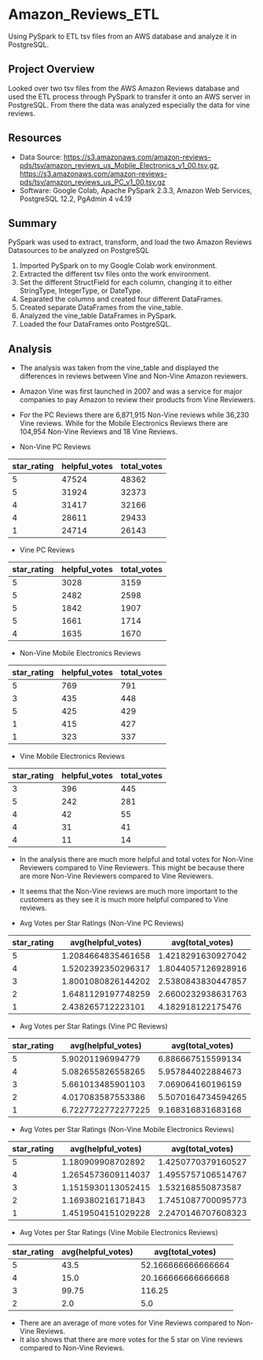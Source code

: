 # Amazon_Reviews_ETL
Using PySpark to ETL tsv files from an AWS database and analyze it in PostgreSQL.

## Project Overview
Looked over two tsv files from the AWS Amazon Reviews database and used the ETL process through PySpark to transfer it onto an AWS server in PostgreSQL. From there the data was analyzed especially the data for vine reviews.

## Resources
- Data Source: https://s3.amazonaws.com/amazon-reviews-pds/tsv/amazon_reviews_us_Mobile_Electronics_v1_00.tsv.gz, https://s3.amazonaws.com/amazon-reviews-pds/tsv/amazon_reviews_us_PC_v1_00.tsv.gz
- Software: Google Colab, Apache PySpark 2.3.3, Amazon Web Services, PostgreSQL 12.2, PgAdmin 4 v4.19

## Summary 
PySpark was used to extract, transform, and load the two Amazon Reviews Datasources to be analyzed on PostgreSQL

1. Imported PySpark on to my Google Colab work environment.
2. Extracted the different tsv files onto the work environment.
3. Set the different StructField for each column, changing it to either StringType, IntegerType, or DateType.
4. Separated the columns and created four different DataFrames.
5. Created separate DataFrames from the vine_table.
6. Analyzed the vine_table DataFrames in PySpark.
7. Loaded the four DataFrames onto PostgreSQL.

## Analysis
- The analysis was taken from the vine_table and displayed the differences in reviews between Vine and Non-Vine Amazon reviewers.
- Amazon Vine was first launched in 2007 and was a service for major companies to pay Amazon to review their products from Vine Reviewers. 
- For the PC Reviews there are 6,871,915 Non-Vine reviews while 36,230 Vine reviews.
While for the Mobile Electronics Reviews there are 104,954 Non-Vine Reviews and 18 Vine Reviews.

- Non-Vine PC Reviews

|star_rating|helpful_votes|total_votes|
|-----------|-------------|-----------|
|          5|        47524|      48362|
|          5|        31924|      32373|
|          4|        31417|      32166|
|          4|        28611|      29433|
|          1|        24714|      26143|

- Vine PC Reviews

|star_rating|helpful_votes|total_votes|
|-----------|-------------|-----------|
|          5|         3028|       3159|
|          5|         2482|       2598|
|          5|         1842|       1907|
|          5|         1661|       1714|
|          4|         1635|       1670|

- Non-Vine Mobile Electronics Reviews

|star_rating|helpful_votes|total_votes|
|-----------|-------------|-----------|
|          5|          769|        791|
|          3|          435|        448|
|          5|          425|        429|
|          1|          415|        427|
|          1|          323|        337|

- Vine Mobile Electronics Reviews

|star_rating|helpful_votes|total_votes|
|-----------|-------------|-----------|
|          3|          396|        445|
|          5|          242|        281|
|          4|           42|         55|
|          4|           31|         41|
|          4|           11|         14|

- In the analysis there are much more helpful and total votes for Non-Vine Reviewers compared to Vine Reviewers. This might be because there are more Non-Vine Reviewers compared to Vine Reviewers. 
- It seems that the Non-Vine reviews are much more important to the customers as they see it is much more helpful compared to Vine reviews.

- Avg Votes per Star Ratings (Non-Vine PC Reviews)

|star_rating|avg(helpful_votes)|  avg(total_votes)|
|-----------|------------------|------------------|
|          5|1.2084664835461658|1.4218291630927042|
|          4|1.5202392350296317|1.8044057126928916|
|          3|1.8001080826144202|2.5380843830447857|
|          2|1.6481129197748259|2.6600232938631763|
|          1| 2.438265712223101| 4.182918122175476|

- Avg Votes per Star Ratings (Vine PC Reviews)

|star_rating|avg(helpful_votes)|  avg(total_votes)|
|-----------|------------------|------------------|
|          5|  5.90201196994779| 6.886667515599134|
|          4| 5.082655826558265| 5.957844022884673|
|          3| 5.661013485901103| 7.069064160196159|
|          2| 4.017083587553386|5.5070164734594265|
|          1|6.7227722772277225| 9.168316831683168|

- Avg Votes per Star Ratings (Non-Vine Mobile Electronics Reviews)

|star_rating|avg(helpful_votes)|  avg(total_votes)|
|-----------|------------------|------------------|
|          5| 1.180909908702892|1.4250770379160527|
|          4|1.2654573609114037|1.4955757106514767|
|          3|1.1515930113052415| 1.532168550873587|
|          2| 1.169380216171843|1.7451087700095773|
|          1|1.4519504151029228|2.2470146707608323|

- Avg Votes per Star Ratings (Vine Mobile Electronics Reviews)

|star_rating|avg(helpful_votes)|  avg(total_votes)|
|-----------|------------------|------------------|
|          5|              43.5|52.166666666666664|
|          4|              15.0|20.166666666666668|
|          3|             99.75|            116.25|
|          2|               2.0|               5.0|

- There are an average of more votes for Vine Reviews compared to Non-Vine Reviews.
- It also shows that there are more votes for the 5 star on Vine reviews compared to Non-Vine Reviews.
